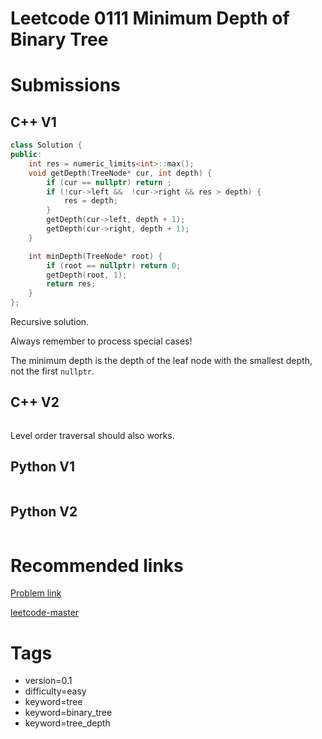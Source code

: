 # Leetcode 0111 Minimum Depth of Binary Tree

# Submissions

## C++ V1

```C++
class Solution {
public:
    int res = numeric_limits<int>::max();
    void getDepth(TreeNode* cur, int depth) {
        if (cur == nullptr) return ;
        if (!cur->left &&  !cur->right && res > depth) {
            res = depth;
        } 
        getDepth(cur->left, depth + 1);
        getDepth(cur->right, depth + 1);
    }

    int minDepth(TreeNode* root) {
        if (root == nullptr) return 0;
        getDepth(root, 1);
        return res;
    }
};
```

Recursive solution.

Always remember to process special cases!

The minimum depth is the depth of the leaf node with the smallest depth, not the first `nullptr`.



## C++ V2

```C++
```

Level order traversal should also works.


## Python V1

```python
```



## Python V2

```python

```


# Recommended links

[Problem link](https://leetcode.com/problems/minimum-depth-of-binary-tree/description/)

[leetcode-master](https://github.com/youngyangyang04/leetcode-master/blob/master/problems/0111.%E4%BA%8C%E5%8F%89%E6%A0%91%E7%9A%84%E6%9C%80%E5%B0%8F%E6%B7%B1%E5%BA%A6.md)


# Tags

- version=0.1
- difficulty=easy
- keyword=tree
- keyword=binary_tree
- keyword=tree_depth